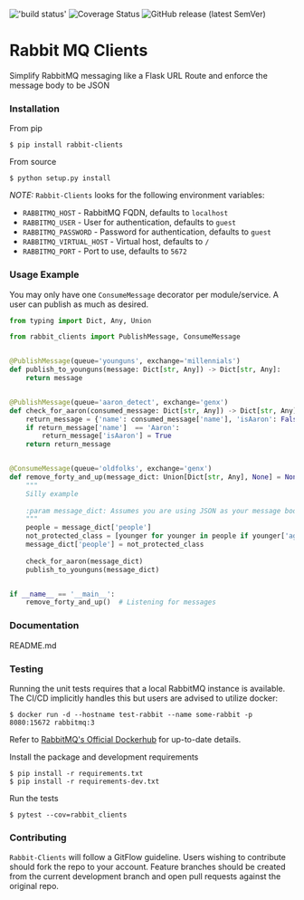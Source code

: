 !['build status'](https://travis-ci.org/awburgess/rabbit-clients.svg?branch=master)
![Coverage Status](https://coveralls.io/repos/github/awburgess/rabbit-clients/badge.svg?branch=feature/expand_rabbitmq_config_env)
![GitHub release (latest SemVer)](https://img.shields.io/github/v/release/awburgess/rabbit-clients)

# Rabbit MQ Clients

Simplify RabbitMQ messaging like a Flask URL Route and enforce
the message body to be JSON


### Installation

From pip

```shell script
$ pip install rabbit-clients
```

From source

```shell script
$ python setup.py install
```

*NOTE:* ```Rabbit-Clients``` looks for the following environment variables:

* ```RABBITMQ_HOST``` - RabbitMQ FQDN, defaults to ```localhost```
* ```RABBITMQ_USER``` - User for authentication, defaults to ```guest```
* ```RABBITMQ_PASSWORD``` - Password for authentication, defaults to ```guest```
* ```RABBITMQ_VIRTUAL_HOST``` - Virtual host, defaults to ```/```
* ```RABBITMQ_PORT``` - Port to use, defaults to ```5672```

### Usage Example

You may only have one ```ConsumeMessage``` decorator per module/service.  A user can publish as much as desired.

```python
from typing import Dict, Any, Union

from rabbit_clients import PublishMessage, ConsumeMessage


@PublishMessage(queue='younguns', exchange='millennials')
def publish_to_younguns(message: Dict[str, Any]) -> Dict[str, Any]:
    return message


@PublishMessage(queue='aaron_detect', exchange='genx')
def check_for_aaron(consumed_message: Dict[str, Any]) -> Dict[str, Any]:
    return_message = {'name': consumed_message['name'], 'isAaron': False}
    if return_message['name']  == 'Aaron':
        return_message['isAaron'] = True
    return return_message


@ConsumeMessage(queue='oldfolks', exchange='genx')
def remove_forty_and_up(message_dict: Union[Dict[str, Any], None] = None):
    """
    Silly example
    
    :param message_dict: Assumes you are using JSON as your message body
    """ 
    people = message_dict['people']
    not_protected_class = [younger for younger in people if younger['age'] < 40]
    message_dict['people'] = not_protected_class
    
    check_for_aaron(message_dict)
    publish_to_younguns(message_dict)


if __name__ == '__main__':
    remove_forty_and_up()  # Listening for messages

```

### Documentation

README.md

### Testing

Running the unit tests requires that a local RabbitMQ instance is available.  The CI/CD implicitly handles this but users are advised to utilize docker:

```shell script
$ docker run -d --hostname test-rabbit --name some-rabbit -p 8080:15672 rabbitmq:3
```

Refer to [RabbitMQ's Official Dockerhub](https://hub.docker.com/_/rabbitmq) for up-to-date details.

Install the package and development requirements

```shell script
$ pip install -r requirements.txt
$ pip install -r requirements-dev.txt
```

Run the tests

```shell script
$ pytest --cov=rabbit_clients
```

### Contributing

```Rabbit-Clients``` will follow a GitFlow guideline.  Users wishing to contribute
should fork the repo to your account.  Feature branches should be created
from the current development branch and open pull requests against the original repo.
